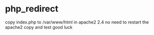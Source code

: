 # php_redirect
copy index.php to /var/www/html in apache2 2.4
no need to restart the apache2 
copy and test
good luck
